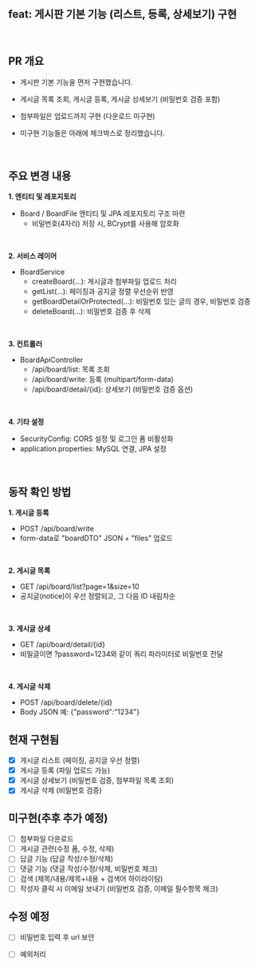 
## feat: 게시판 기본 기능 (리스트, 등록, 상세보기) 구현

<br>

## PR 개요
- 게시판 기본 기능을 먼저 구현했습니다.

- 게시글 목록 조회, 게시글 등록, 게시글 상세보기 (비밀번호 검증 포함)
- 첨부파일은 업로드까지 구현 (다운로드 미구현)
- 미구현 기능들은 아래에 체크박스로 정리했습니다.

<br>

## 주요 변경 내용<br>
**1. 엔티티 및 레포지토리**<br>
- Board / BoardFile 엔티티 및 JPA 레포지토리 구조 마련<br>
     - 비밀번호(4자리) 저장 시, BCrypt를 사용해 암호화<br>

<br>

**2. 서비스 레이어**<br>
- BoardService<br>
     - createBoard(...): 게시글과 첨부파일 업로드 처리<br>
     - getList(...): 페이징과 공지글 정렬 우선순위 반영<br>
     - getBoardDetailOrProtected(...): 비밀번호 있는 글의 경우, 비밀번호 검증
     - deleteBoard(...): 비밀번호 검증 후 삭제

<br>

**3. 컨트롤러**<br>
- BoardApiController<br>
     - /api/board/list: 목록 조회<br>
     - /api/board/write: 등록 (multipart/form-data)<br>
     - /api/board/detail/{id}: 상세보기 (비밀번호 검증 옵션)

<br>

**4. 기타 설정**<br>
- SecurityConfig: CORS 설정 및 로그인 폼 비활성화<br>
- application.properties: MySQL 연결, JPA 설정

<br>

## 동작 확인 방법<br>
**1. 게시글 등록**<br>
- POST /api/board/write<br>
- form-data로 "boardDTO" JSON + "files" 업로드
 
<br>

**2. 게시글 목록**<br>
- GET /api/board/list?page=1&size=10<br>
- 공지글(notice)이 우선 정렬되고, 그 다음 ID 내림차순

<br>

**3. 게시글 상세**<br>
- GET /api/board/detail/{id}<br>
- 비밀글이면 ?password=1234와 같이 쿼리 파라미터로 비밀번호 전달

<br>

**4. 게시글 삭제**
- POST /api/board/delete/{id}
- Body JSON 예: {"password":"1234"}

## 현재 구현됨
- [x] 게시글 리스트 (페이징, 공지글 우선 정렬)
- [x] 게시글 등록 (파일 업로드 가능)
- [x] 게시글 상세보기 (비밀번호 검증, 첨부파일 목록 조회)
- [x] 게시글 삭제 (비밀번호 검증)
 
## 미구현(추후 추가 예정)
- [ ] 첨부파일 다운로드
- [ ] 게시글 관련(수정 폼, 수정, 삭제)
- [ ] 답글 기능 (답글 작성/수정/삭제)
- [ ] 댓글 기능 (댓글 작성/수정/삭제, 비밀번호 체크)
- [ ] 검색 (제목/내용/제목+내용 + 검색어 하이라이팅)
- [ ] 작성자 클릭 시 이메일 보내기 (비밀번호 검증, 이메일 필수항목 체크)

 ## 수정 예정
- [ ] 비밀번호 입력 후 url 보안
- [ ] 예외처리

 

